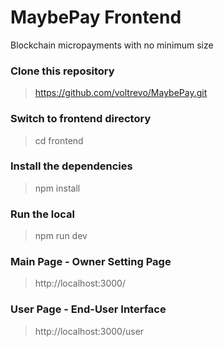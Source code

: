 # MaybePay Frontend
Blockchain micropayments with no minimum size


### Clone this repository
> https://github.com/voltrevo/MaybePay.git

### Switch to frontend directory
> cd frontend

### Install the dependencies
> npm install

### Run the local
> npm run dev


### Main Page - Owner Setting Page
> http://localhost:3000/


### User Page - End-User Interface
> http://localhost:3000/user

